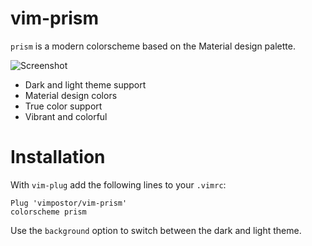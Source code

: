 # vim-prism

`prism` is a modern colorscheme based on the Material design palette.

![Screenshot](https://user-images.githubusercontent.com/21310755/162016424-1889f392-46c9-42da-9485-09939e86e9b3.png)

- Dark and light theme support
- Material design colors
- True color support
- Vibrant and colorful

# Installation

With `vim-plug` add the following lines to your `.vimrc`:

```vim
Plug 'vimpostor/vim-prism'
colorscheme prism
```

Use the `background` option to switch between the dark and light theme.
